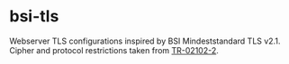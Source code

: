 # bsi-tls

Webserver TLS configurations inspired by BSI Mindeststandard TLS v2.1. Cipher and protocol restrictions taken from [TR-02102-2](https://www.bsi.bund.de/SharedDocs/Downloads/DE/BSI/Publikationen/TechnischeRichtlinien/TR02102/BSI-TR-02102-2.pdf).
